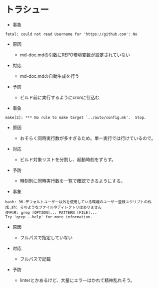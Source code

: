 # トラシュー

- 事象

```
fatal: could not read Username for 'https://github.com': No
```

- 原因

  - md-doc.mdの引数にREPO環境変数が設定されていない

- 対応

  - md-doc.mdの自動生成を行う

- 予防

  - ビルド前に実行するようにcronに仕込む

- 事象

```
make[2]: *** No rule to make target `../auto/config.mk'.  Stop.
```

- 原因

  - おそらく同時実行数が多すぎるため。単一実行では行けているので。

- 対応

  - ビルド対象リストを分割し、起動時刻をずらす。

- 予防

  - 時刻別に同時実行数を一覧で確認できるようにする。


- 事象

```
bash: 36-デフォルトユーザー以外を使用している環境のユーザー登録スクリプトの作成.sh: そのようなファイルやディレクトリはありません
使用法: grep [OPTION]... PATTERN [FILE]...
Try 'grep --help' for more information.
```

- 原因
  - フルパスで指定していない

- 対応

  - フルパスで記載

- 予防

  - linterとかあるけど、大量にエラーはかれて精神乱れそう。

